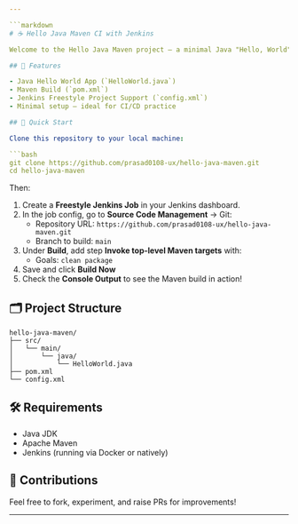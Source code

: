 ```yaml
---

```markdown
# ☕ Hello Java Maven CI with Jenkins

Welcome to the Hello Java Maven project – a minimal Java "Hello, World" app built with Maven, integrated with Jenkins for CI/CD. Whether you're new to Jenkins or brushing up on Maven pipelines, this project is your quick and effective playground!

## 🌟 Features

- Java Hello World App (`HelloWorld.java`)
- Maven Build (`pom.xml`)
- Jenkins Freestyle Project Support (`config.xml`)
- Minimal setup – ideal for CI/CD practice

## 🚀 Quick Start

Clone this repository to your local machine:

```bash
git clone https://github.com/prasad0108-ux/hello-java-maven.git
cd hello-java-maven
```

Then:

1. Create a **Freestyle Jenkins Job** in your Jenkins dashboard.
2. In the job config, go to **Source Code Management** → Git:
   - Repository URL: `https://github.com/prasad0108-ux/hello-java-maven.git`
   - Branch to build: `main`
3. Under **Build**, add step **Invoke top-level Maven targets** with:
   - Goals: `clean package`
4. Save and click **Build Now**
5. Check the **Console Output** to see the Maven build in action!

## 🗂️ Project Structure

```
hello-java-maven/
├── src/
│   └── main/
│       └── java/
│           └── HelloWorld.java
├── pom.xml
└── config.xml
```

## 🛠 Requirements

- Java JDK
- Apache Maven
- Jenkins (running via Docker or natively)

## 🤝 Contributions

Feel free to fork, experiment, and raise PRs for improvements!

---
```

```

